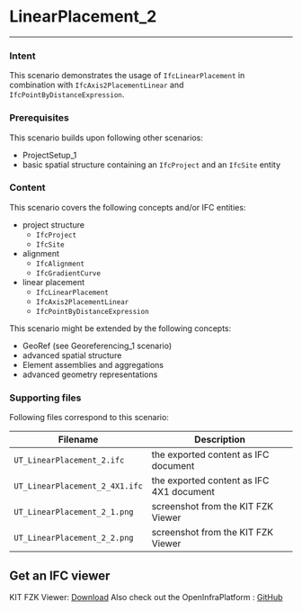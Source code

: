 
# LinearPlacement_2
--- 

### Intent

This scenario demonstrates the usage of `IfcLinearPlacement`
 in combination with `IfcAxis2PlacementLinear` and `IfcPointByDistanceExpression`.

### Prerequisites

This scenario builds upon following other scenarios:
- ProjectSetup_1
- basic spatial structure containing an `IfcProject` and an `IfcSite` entity

### Content

This scenario covers the following concepts and/or IFC entities:
- project structure
  - `IfcProject`
  - `IfcSite`
- alignment
  - `IfcAlignment`
  - `IfcGradientCurve`
- linear placement
  - `IfcLinearPlacement`
  - `IfcAxis2PlacementLinear`
  - `IfcPointByDistanceExpression`

This scenario might be extended by the following concepts: 
- GeoRef (see Georeferencing_1 scenario)
- advanced spatial structure
- Element assemblies and aggregations
- advanced geometry representations  


### Supporting files

Following files correspond to this scenario:

| Filename                          | Description                               |
|-----------------------------------|-------------------------------------------|
| `UT_LinearPlacement_2.ifc`        | the exported content as IFC document      |
| `UT_LinearPlacement_2_4X1.ifc`    | the exported content as IFC 4X1 document  |
| `UT_LinearPlacement_2_1.png`      | screenshot from the KIT FZK Viewer        |
| `UT_LinearPlacement_2_2.png`      | screenshot from the KIT FZK Viewer        |


## Get an IFC viewer
 KIT FZK Viewer: [Download](https://www.iai.kit.edu/1302.php) 
 Also check out the OpenInfraPlatform : [GitHub](https://github.com/tumcms/open-infra-platform) 

